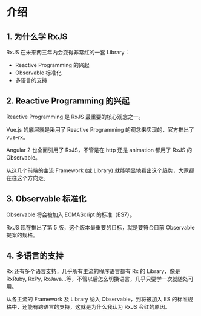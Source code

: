  # 介绍

## 1. 为什么学 RxJS

RxJS 在未来两三年内会变得非常红的一套 Library：
* Reactive Programming 的兴起
* Observable 标准化
* 多语言的支持

## 2. Reactive Programming 的兴起

Reactive Programming 是 RxJS 最重要的核心观念之一。

Vue.js 的底层就是采用了 Reactive Programming 的观念来实现的，官方推出了 vue-rx。

Angular 2 也全面引用了 RxJS，不管是在 http 还是 animation 都用了 RxJS 的Observable。

从这几个前端的主流 Framework (或 Library) 就能明显地看出这个趋势，大家都在往这个方向走。

## 3. Observable 标准化

Observable 将会被加入 ECMAScript 的标准（ES7）。

RxJS 现在推出了第 5 版，这个版本最重要的目标，就是要符合目前 Observable 提案的规格。

## 4. 多语言的支持

Rx 还有多个语言支持，几乎所有主流的程序语言都有 Rx 的 Library，像是 RxRuby, RxPy, RxJava...等，不管以后怎么切换语言，几乎只要学一次就随处可用。

从各主流的 Framework 及 Library 纳入 Observable，到将被加入 ES 的标准规格中，还能有跨语言的支持，这就是为什么我认为 RxJS 会红的原因。